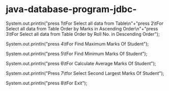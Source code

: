# java-database-program-jdbc-

 System.out.println("press 1\tFor Select all data from Table\n"+"press 2\tFor Select all data from Table Order by Marks in Ascending Order\n"+"press 3\tFor Select all data from Table Order by Roll No. in Descending Order");
            
 System.out.println("press 4\tFor Find Maximum Marks Of Student");
 
 System.out.println("press 5\tFor Find Minimum Marks Of Student");
 
 System.out.println("press 6\tFor Calculate Average Marks Of Student");
 
 
 System.out.println("Press 7\tfor Select Second Largest Marks Of Student");
 
 
 System.out.println("press 8\tFor Exit");  
